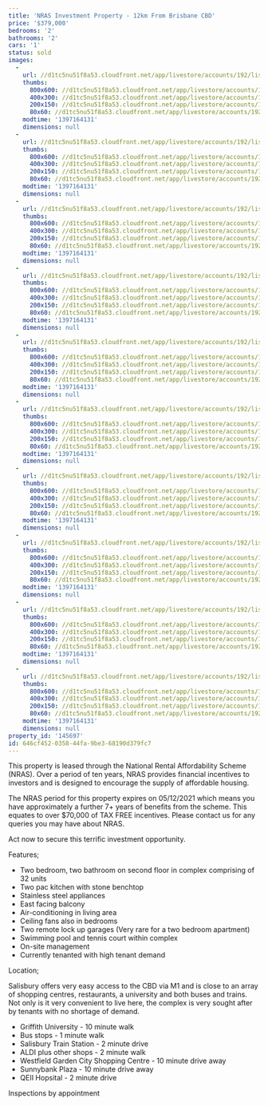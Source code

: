 ```yaml
---
title: 'NRAS Investment Property - 12km From Brisbane CBD'
price: '$379,000'
bedrooms: '2'
bathrooms: '2'
cars: '1'
status: sold
images:
  -
    url: //d1tc5nu51f8a53.cloudfront.net/app/livestore/accounts/192/listings/97930/images/20140206120227-10322_2016200092_20140411030217.jpg
    thumbs:
      800x600: //d1tc5nu51f8a53.cloudfront.net/app/livestore/accounts/192/listings/97930/images/20140206120227-10322_2016200092_20140411030217_800x600.jpg
      400x300: //d1tc5nu51f8a53.cloudfront.net/app/livestore/accounts/192/listings/97930/images/20140206120227-10322_2016200092_20140411030217_400x300.jpg
      200x150: //d1tc5nu51f8a53.cloudfront.net/app/livestore/accounts/192/listings/97930/images/20140206120227-10322_2016200092_20140411030217_200x150.jpg
      80x60: //d1tc5nu51f8a53.cloudfront.net/app/livestore/accounts/192/listings/97930/images/20140206120227-10322_2016200092_20140411030217_80x60.jpg
    modtime: '1397164131'
    dimensions: null
  -
    url: //d1tc5nu51f8a53.cloudfront.net/app/livestore/accounts/192/listings/97930/images/20140206120303-41882_7157268073_20140411030215.jpg
    thumbs:
      800x600: //d1tc5nu51f8a53.cloudfront.net/app/livestore/accounts/192/listings/97930/images/20140206120303-41882_7157268073_20140411030215_800x600.jpg
      400x300: //d1tc5nu51f8a53.cloudfront.net/app/livestore/accounts/192/listings/97930/images/20140206120303-41882_7157268073_20140411030215_400x300.jpg
      200x150: //d1tc5nu51f8a53.cloudfront.net/app/livestore/accounts/192/listings/97930/images/20140206120303-41882_7157268073_20140411030215_200x150.jpg
      80x60: //d1tc5nu51f8a53.cloudfront.net/app/livestore/accounts/192/listings/97930/images/20140206120303-41882_7157268073_20140411030215_80x60.jpg
    modtime: '1397164131'
    dimensions: null
  -
    url: //d1tc5nu51f8a53.cloudfront.net/app/livestore/accounts/192/listings/97930/images/20140206120322-61015_7058250322_20140411030221.jpg
    thumbs:
      800x600: //d1tc5nu51f8a53.cloudfront.net/app/livestore/accounts/192/listings/97930/images/20140206120322-61015_7058250322_20140411030221_800x600.jpg
      400x300: //d1tc5nu51f8a53.cloudfront.net/app/livestore/accounts/192/listings/97930/images/20140206120322-61015_7058250322_20140411030221_400x300.jpg
      200x150: //d1tc5nu51f8a53.cloudfront.net/app/livestore/accounts/192/listings/97930/images/20140206120322-61015_7058250322_20140411030221_200x150.jpg
      80x60: //d1tc5nu51f8a53.cloudfront.net/app/livestore/accounts/192/listings/97930/images/20140206120322-61015_7058250322_20140411030221_80x60.jpg
    modtime: '1397164131'
    dimensions: null
  -
    url: //d1tc5nu51f8a53.cloudfront.net/app/livestore/accounts/192/listings/97930/images/20140206120248-81540_1731968233_20140411030221.jpg
    thumbs:
      800x600: //d1tc5nu51f8a53.cloudfront.net/app/livestore/accounts/192/listings/97930/images/20140206120248-81540_1731968233_20140411030221_800x600.jpg
      400x300: //d1tc5nu51f8a53.cloudfront.net/app/livestore/accounts/192/listings/97930/images/20140206120248-81540_1731968233_20140411030221_400x300.jpg
      200x150: //d1tc5nu51f8a53.cloudfront.net/app/livestore/accounts/192/listings/97930/images/20140206120248-81540_1731968233_20140411030221_200x150.jpg
      80x60: //d1tc5nu51f8a53.cloudfront.net/app/livestore/accounts/192/listings/97930/images/20140206120248-81540_1731968233_20140411030221_80x60.jpg
    modtime: '1397164131'
    dimensions: null
  -
    url: //d1tc5nu51f8a53.cloudfront.net/app/livestore/accounts/192/listings/97930/images/20140206010159-68307_6893548351_20140411030221.jpg
    thumbs:
      800x600: //d1tc5nu51f8a53.cloudfront.net/app/livestore/accounts/192/listings/97930/images/20140206010159-68307_6893548351_20140411030221_800x600.jpg
      400x300: //d1tc5nu51f8a53.cloudfront.net/app/livestore/accounts/192/listings/97930/images/20140206010159-68307_6893548351_20140411030221_400x300.jpg
      200x150: //d1tc5nu51f8a53.cloudfront.net/app/livestore/accounts/192/listings/97930/images/20140206010159-68307_6893548351_20140411030221_200x150.jpg
      80x60: //d1tc5nu51f8a53.cloudfront.net/app/livestore/accounts/192/listings/97930/images/20140206010159-68307_6893548351_20140411030221_80x60.jpg
    modtime: '1397164131'
    dimensions: null
  -
    url: //d1tc5nu51f8a53.cloudfront.net/app/livestore/accounts/192/listings/97930/images/20140206120253-52721_9771820545_20140411030221.jpg
    thumbs:
      800x600: //d1tc5nu51f8a53.cloudfront.net/app/livestore/accounts/192/listings/97930/images/20140206120253-52721_9771820545_20140411030221_800x600.jpg
      400x300: //d1tc5nu51f8a53.cloudfront.net/app/livestore/accounts/192/listings/97930/images/20140206120253-52721_9771820545_20140411030221_400x300.jpg
      200x150: //d1tc5nu51f8a53.cloudfront.net/app/livestore/accounts/192/listings/97930/images/20140206120253-52721_9771820545_20140411030221_200x150.jpg
      80x60: //d1tc5nu51f8a53.cloudfront.net/app/livestore/accounts/192/listings/97930/images/20140206120253-52721_9771820545_20140411030221_80x60.jpg
    modtime: '1397164131'
    dimensions: null
  -
    url: //d1tc5nu51f8a53.cloudfront.net/app/livestore/accounts/192/listings/97930/images/20140206120308-22015_5533883334_20140411030221.jpg
    thumbs:
      800x600: //d1tc5nu51f8a53.cloudfront.net/app/livestore/accounts/192/listings/97930/images/20140206120308-22015_5533883334_20140411030221_800x600.jpg
      400x300: //d1tc5nu51f8a53.cloudfront.net/app/livestore/accounts/192/listings/97930/images/20140206120308-22015_5533883334_20140411030221_400x300.jpg
      200x150: //d1tc5nu51f8a53.cloudfront.net/app/livestore/accounts/192/listings/97930/images/20140206120308-22015_5533883334_20140411030221_200x150.jpg
      80x60: //d1tc5nu51f8a53.cloudfront.net/app/livestore/accounts/192/listings/97930/images/20140206120308-22015_5533883334_20140411030221_80x60.jpg
    modtime: '1397164131'
    dimensions: null
  -
    url: //d1tc5nu51f8a53.cloudfront.net/app/livestore/accounts/192/listings/97930/images/20140206010205-77471_567214558_20140411030227.jpg
    thumbs:
      800x600: //d1tc5nu51f8a53.cloudfront.net/app/livestore/accounts/192/listings/97930/images/20140206010205-77471_567214558_20140411030227_800x600.jpg
      400x300: //d1tc5nu51f8a53.cloudfront.net/app/livestore/accounts/192/listings/97930/images/20140206010205-77471_567214558_20140411030227_400x300.jpg
      200x150: //d1tc5nu51f8a53.cloudfront.net/app/livestore/accounts/192/listings/97930/images/20140206010205-77471_567214558_20140411030227_200x150.jpg
      80x60: //d1tc5nu51f8a53.cloudfront.net/app/livestore/accounts/192/listings/97930/images/20140206010205-77471_567214558_20140411030227_80x60.jpg
    modtime: '1397164131'
    dimensions: null
  -
    url: //d1tc5nu51f8a53.cloudfront.net/app/livestore/accounts/192/listings/97930/images/20140206120243-32762_4659112440_20140411030229.jpg
    thumbs:
      800x600: //d1tc5nu51f8a53.cloudfront.net/app/livestore/accounts/192/listings/97930/images/20140206120243-32762_4659112440_20140411030229_800x600.jpg
      400x300: //d1tc5nu51f8a53.cloudfront.net/app/livestore/accounts/192/listings/97930/images/20140206120243-32762_4659112440_20140411030229_400x300.jpg
      200x150: //d1tc5nu51f8a53.cloudfront.net/app/livestore/accounts/192/listings/97930/images/20140206120243-32762_4659112440_20140411030229_200x150.jpg
      80x60: //d1tc5nu51f8a53.cloudfront.net/app/livestore/accounts/192/listings/97930/images/20140206120243-32762_4659112440_20140411030229_80x60.jpg
    modtime: '1397164131'
    dimensions: null
  -
    url: //d1tc5nu51f8a53.cloudfront.net/app/livestore/accounts/192/listings/97930/images/20140206120234-11264_9959331896_20140411030227.jpg
    thumbs:
      800x600: //d1tc5nu51f8a53.cloudfront.net/app/livestore/accounts/192/listings/97930/images/20140206120234-11264_9959331896_20140411030227_800x600.jpg
      400x300: //d1tc5nu51f8a53.cloudfront.net/app/livestore/accounts/192/listings/97930/images/20140206120234-11264_9959331896_20140411030227_400x300.jpg
      200x150: //d1tc5nu51f8a53.cloudfront.net/app/livestore/accounts/192/listings/97930/images/20140206120234-11264_9959331896_20140411030227_200x150.jpg
      80x60: //d1tc5nu51f8a53.cloudfront.net/app/livestore/accounts/192/listings/97930/images/20140206120234-11264_9959331896_20140411030227_80x60.jpg
    modtime: '1397164131'
    dimensions: null
property_id: '145697'
id: 646cf452-0358-44fa-9be3-68190d379fc7
---
```

This property is leased through the National Rental Affordability Scheme (NRAS). Over a period of ten years, NRAS provides financial incentives to investors and is designed to encourage the supply of affordable housing. 

The NRAS period for this property expires on 05/12/2021 which means you have approximately a further 7+ years of benefits from the scheme. This equates to over $70,000 of TAX FREE incentives. Please contact us for any queries you may have about NRAS.

Act now to secure this terrific investment opportunity. 

Features;

* Two bedroom, two bathroom on second floor in complex comprising of 32 units
* Two pac kitchen with stone benchtop
* Stainless steel appliances
* East facing balcony
* Air-conditioning in living area
* Ceiling fans also in bedrooms
* Two remote lock up garages (Very rare for a two bedroom apartment)
* Swimming pool and tennis court within complex
* On-site management
* Currently tenanted with high tenant demand

Location;

Salisbury offers very easy access to the CBD via M1 and is close to an array of shopping centres, restaurants, a university and both buses and trains. Not only is it very convenient to live here, the complex is very sought after by tenants with no shortage of demand.

* Griffith University - 10 minute walk
* Bus stops - 1 minute walk
* Salisbury Train Station - 2 minute drive
* ALDI plus other shops - 2 minute walk
* Westfield Garden City Shopping Centre - 10 minute drive away
* Sunnybank Plaza - 10 minute drive away
* QEII Hopsital - 2 minute drive

Inspections by appointment